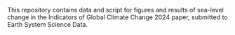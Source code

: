 This repository contains data and script for figures and results of sea-level change in the Indicators of Global Climate Change 2024 paper, submitted to Earth System Science Data.
